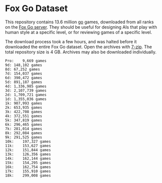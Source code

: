 # Fox Go Dataset
This repository contains 13.6 million [go](https://en.wikipedia.org/wiki/Go_(game)) games, downloaded from all ranks on the [Fox Go server](http://www.foxwq.com/). They should be useful for designing AIs that play with human style at a specific level, or for reviewing games of a specific level.

The download process took a few hours, and was halted before it downloaded the entire Fox Go dataset. Open the archives with [7-zip](http://www.7-zip.org/). The total repository size is 4 GB. Archives may also be downloaded individually. 

    Pro:	9,669 games
    9d:	148,102 games
    8d:	67,252 games
    7d:	154,037 games
    6d:	390,472 games
    5d:	891,187 games
    4d:	1,336,985 games
    3d:	2,107,739 games
    2d:	1,709,721 games
    1d:	1,355,036 games
    1k:	907,993 games
    2k:	653,935 games
    3k:	422,708 games
    4k:	372,551 games
    5k:	347,819 games
    6k:	296,465 games
    7k:	281,014 games
    8k:	292,084 games
    9k:	291,525 games
    10k:	197,327 games
    11k:	153,627 games
    12k:	151,844 games
    13k:	126,356 games
    14k:	162,144 games
    15k:	154,295 games
    16k:	162,754 games
    17k:	155,910 games
    18k:	299,008 games
